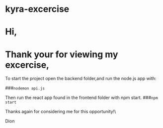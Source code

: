 # kyra-excercise


# Hi,
# Thank your for viewing my excercise,

To start the project open the backend folder,and run the node.js app with: 

###`nodemon api.js`

Then run the react app found in the frontend folder with npm start.
###`npm start`

Thanks again for considering me for this opportunity!\

Dion
